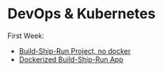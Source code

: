 # DevOps & Kubernetes

First Week:

- [Build-Ship-Run Project, no docker](https://github.com/Helpico/devops/tree/week_01/build-ship-run-svg-no-docker)
- [Dockerized Build-Ship-Run App](https://github.com/Helpico/devops/tree/week_01/dockerized-build-ship-run-svg)
